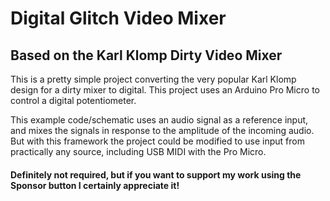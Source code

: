 # Digital Glitch Video Mixer
## Based on the Karl Klomp Dirty Video Mixer

This is a pretty simple project converting the very popular Karl Klomp design for a dirty mixer to digital. This project uses an Arduino Pro Micro to control a digital potentiometer.

This example code/schematic uses an audio signal as a reference input, and mixes the signals in response to the amplitude of the incoming audio. But with this framework the project could be modified to use input from practically any source, including USB MIDI with the Pro Micro.

#### Definitely not required, but if you want to support my work using the Sponsor button I certainly appreciate it!
